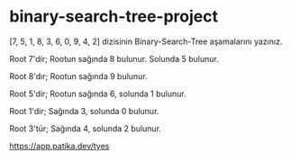# binary-search-tree-project

[7, 5, 1, 8, 3, 6, 0, 9, 4, 2] dizisinin Binary-Search-Tree aşamalarını yazınız.

Root 7'dir;
Rootun sağında 8 bulunur.
Solunda 5 bulunur.

Root 8'dır;
Rootun sağında 9 bulunur. 

Root 5'dir; 
Rootun sağında 6, solunda 1 bulunur. 

Root 1'dir;
Sağında 3, solunda 0 bulunur. 

Root 3'tür;
Sağında 4, solunda 2 bulunur.

https://app.patika.dev/tyes
